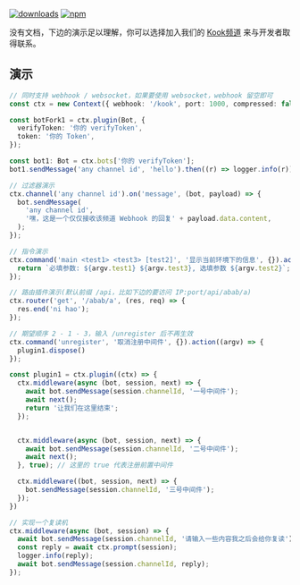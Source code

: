 [![downloads](https://img.shields.io/npm/dm/kook-cordis?style=flat-square)](https://www.npmjs.com/package/kook-cordis)
[![npm](https://img.shields.io/npm/v/kook-cordis?style=flat-square)](https://www.npmjs.com/package/kook-cordis)

没有文档，下边的演示足以理解，你可以选择加入我们的 [Kook频道](https://kook.top/UzctXt) 来与开发者取得联系。

## 演示
```typescript
// 同时支持 webhook / websocket，如果要使用 websocket，webhook 留空即可
const ctx = new Context({ webhook: '/kook', port: 1000, compressed: false });

const botFork1 = ctx.plugin(Bot, {
  verifyToken: '你的 verifyToken',
  token: '你的 Token',
});

const bot1: Bot = ctx.bots['你的 verifyToken'];
bot1.sendMessage('any channel id', 'hello').then((r) => logger.info(r));

// 过滤器演示
ctx.channel('any channel id').on('message', (bot, payload) => {
  bot.sendMessage(
    'any channel id',
    '嘿，这是一个仅仅接收该频道 Webhook 的回复' + payload.data.content,
  );
});

// 指令演示
ctx.command('main <test1> <test3> [test2]', '显示当前环境下的信息', {}).action((argv) => {
  return `必填参数: ${argv.test1} ${argv.test3}, 选填参数 ${argv.test2}`;
});

// 路由插件演示(默认前缀 /api，比如下边的要访问 IP:port/api/abab/a)
ctx.router('get', '/abab/a', (res, req) => {
  res.end('ni hao');
});

// 期望顺序 2 - 1 - 3，输入 /unregister 后不再生效
ctx.command('unregister', '取消注册中间件', {}).action((argv) => {
  plugin1.dispose()
});

const plugin1 = ctx.plugin((ctx) => {
  ctx.middleware(async (bot, session, next) => {
    await bot.sendMessage(session.channelId, '一号中间件');
    await next();
    return '让我们在这里结束';
  });


  ctx.middleware(async (bot, session, next) => {
    await bot.sendMessage(session.channelId, '二号中间件');
    await next();
  }, true); // 这里的 true 代表注册前置中间件

  ctx.middleware((bot, session, next) => {
    bot.sendMessage(session.channelId, '三号中间件');
  });
})

// 实现一个复读机
ctx.middleware(async (bot, session) => {
  await bot.sendMessage(session.channelId, '请输入一些内容我之后会给你复读');
  const reply = await ctx.prompt(session);
  logger.info(reply);
  await bot.sendMessage(session.channelId, reply);
});
```
